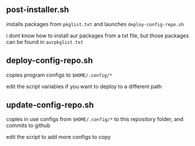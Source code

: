 ## post-installer.sh
installs packages from `pkglist.txt` and launches `deploy-config-repo.sh`

i dont know how to install aur packages from a txt file, but those packages can be
found in `aurpkglist.txt`

## deploy-config-repo.sh
copies program configs to `$HOME/.config/*`

edit the script variables if you want to deploy to a different path

## update-config-repo.sh
copies in use configs from `$HOME/.config/*` to this repository folder, and
commits to github

edit the script to add more configs to copy
